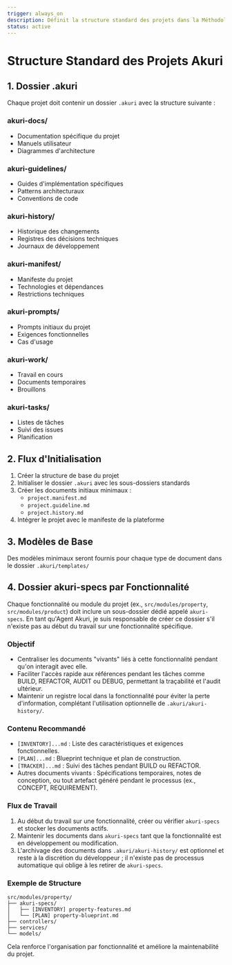```yaml
---
trigger: always_on
description: Définit la structure standard des projets dans la Méthodologie Akuri-oma, incluant l'organisation du dossier .akuri et ses sous-dossiers.
status: active
---
```


# Structure Standard des Projets Akuri

## 1. Dossier .akuri

Chaque projet doit contenir un dossier `.akuri` avec la structure suivante :

### akuri-docs/
- Documentation spécifique du projet
- Manuels utilisateur
- Diagrammes d'architecture

### akuri-guidelines/
- Guides d'implémentation spécifiques
- Patterns architecturaux
- Conventions de code

### akuri-history/
- Historique des changements
- Registres des décisions techniques
- Journaux de développement

### akuri-manifest/
- Manifeste du projet
- Technologies et dépendances
- Restrictions techniques

### akuri-prompts/
- Prompts initiaux du projet
- Exigences fonctionnelles
- Cas d'usage

### akuri-work/
- Travail en cours
- Documents temporaires
- Brouillons

### akuri-tasks/
- Listes de tâches
- Suivi des issues
- Planification

## 2. Flux d'Initialisation

1. Créer la structure de base du projet
2. Initialiser le dossier `.akuri` avec les sous-dossiers standards
3. Créer les documents initiaux minimaux :
   - `project.manifest.md`
   - `project.guideline.md`
   - `project.history.md`
4. Intégrer le projet avec le manifeste de la plateforme

## 3. Modèles de Base

Des modèles minimaux seront fournis pour chaque type de document dans le dossier `.akuri/templates/`

## 4. Dossier akuri-specs par Fonctionnalité

Chaque fonctionnalité ou module du projet (ex., `src/modules/property`, `src/modules/product`) doit inclure un sous-dossier dédié appelé `akuri-specs`. En tant qu'Agent Akuri, je suis responsable de créer ce dossier s'il n'existe pas au début du travail sur une fonctionnalité spécifique.

### Objectif
- Centraliser les documents "vivants" liés à cette fonctionnalité pendant qu'on interagit avec elle.
- Faciliter l'accès rapide aux références pendant les tâches comme BUILD, REFACTOR, AUDIT ou DEBUG, permettant la traçabilité et l'audit ultérieur.
- Maintenir un registre local dans la fonctionnalité pour éviter la perte d'information, complétant l'utilisation optionnelle de `.akuri/akuri-history/`.

### Contenu Recommandé
- `[INVENTORY]...md` : Liste des caractéristiques et exigences fonctionnelles.
- `[PLAN]...md` : Blueprint technique et plan de construction.
- `[TRACKER]...md` : Suivi des tâches pendant BUILD ou REFACTOR.
- Autres documents vivants : Spécifications temporaires, notes de conception, ou tout artefact généré pendant le processus (ex., CONCEPT, REQUIREMENT).

### Flux de Travail
1. Au début du travail sur une fonctionnalité, créer ou vérifier `akuri-specs` et stocker les documents actifs.
2. Maintenir les documents dans `akuri-specs` tant que la fonctionnalité est en développement ou modification.
3. L'archivage des documents dans `.akuri/akuri-history/` est optionnel et reste à la discrétion du développeur ; il n'existe pas de processus automatique qui oblige à les retirer de `akuri-specs`.

### Exemple de Structure
```
src/modules/property/
├── akuri-specs/
│   ├── [INVENTORY] property-features.md
│   └── [PLAN] property-blueprint.md
├── controllers/
├── services/
└── models/
```

Cela renforce l'organisation par fonctionnalité et améliore la maintenabilité du projet.